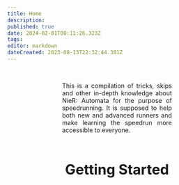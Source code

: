 ```yaml
---
title: Home
description: 
published: true
date: 2024-02-01T00:11:26.323Z
tags: 
editor: markdown
dateCreated: 2023-08-13T22:32:44.381Z
---
```


<!--<p style="text-align:center;
          font-size:2rem;
          font-weight:bold;">Welcome to the NieR: Automata Speedrun Wiki</p>-->
<br>
<p style="text-align:justify; width:50%; margin-left:25%;">This is a compilation of tricks, skips and other in-depth knowledge about NieR: Automata for the purpose of speedrunning. It is supposed to help both new and advanced runners and make learning the speedrun more accessible to everyone.</p>
<br>
<p style="text-align:center; font-size:2rem; font-weight:bold;">Getting Started</p>